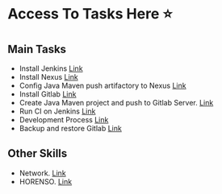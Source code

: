 # Access To Tasks Here :star:

## Main Tasks

- Install Jenkins [Link](Build_System/Install_Jenkins)
- Install Nexus [Link](Build_System/Install_Nexus)
- Config Java Maven push artifactory to Nexus [Link](Build_System/Push-Artifact-Nexus)
- Install Gitlab [Link](Build_System/Gitlab)
- Create Java Maven project and push to Gitlab Server. [Link](Build_System/Push-To-Gitlab)
- Run CI on Jenkins [Link](Build_System/Run_CI_Jenkins)
- Development Process [Link](Build_System/Process)
- Backup and restore Gitlab [Link](Build_System/Backup_Restore_Gitlab)

## Other Skills

- Network. [Link](Other_Skills/Network)
- HORENSO. [Link](Other_Skills/HORENSO)
